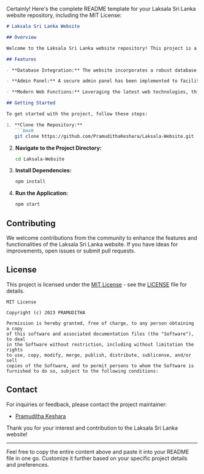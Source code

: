 Certainly! Here's the complete README template for your Laksala Sri Lanka website repository, including the MIT License:

```markdown
# Laksala Sri Lanka Website

## Overview

Welcome to the Laksala Sri Lanka website repository! This project is a fully functional, industry-standard modern website developed specifically for Laksala Sri Lanka. Laksala is a renowned state-owned entity in Sri Lanka, specializing in the promotion and sale of traditional Sri Lankan handicrafts and handlooms.

## Features

- **Database Integration:** The website incorporates a robust database to manage and store essential data efficiently.

- **Admin Panel:** A secure admin panel has been implemented to facilitate seamless management of website content, users, and other relevant aspects.

- **Modern Web Functions:** Leveraging the latest web technologies, this website includes all the functionalities expected in a modern and user-friendly web platform.

## Getting Started

To get started with the project, follow these steps:

1. **Clone the Repository:**
   ```bash
   git clone https://github.com/PramudithaKeshara/Laksala-Website.git
   ```

2. **Navigate to the Project Directory:**
   ```bash
   cd Laksala-Website
   ```

3. **Install Dependencies:**
   ```bash
   npm install
   ```

4. **Run the Application:**
   ```bash
   npm start
   ```

## Contributing

We welcome contributions from the community to enhance the features and functionalities of the Laksala Sri Lanka website. If you have ideas for improvements, open issues or submit pull requests.

## License

This project is licensed under the [MIT License](LICENSE) - see the [LICENSE](LICENSE) file for details.

```plaintext
MIT License

Copyright (c) 2023 PRAMUDITHA

Permission is hereby granted, free of charge, to any person obtaining a copy
of this software and associated documentation files (the "Software"), to deal
in the Software without restriction, including without limitation the rights
to use, copy, modify, merge, publish, distribute, sublicense, and/or sell
copies of the Software, and to permit persons to whom the Software is
furnished to do so, subject to the following conditions:
```

## Contact

For inquiries or feedback, please contact the project maintainer:

- [Pramuditha Keshara](mailto:pramudithakeshara@example.com)

Thank you for your interest and contribution to the Laksala Sri Lanka website!

--- 

Feel free to copy the entire content above and paste it into your README file in one go. Customize it further based on your specific project details and preferences.
